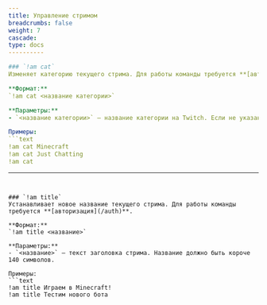 ```yaml
---
title: Управление стримом
breadcrumbs: false
weight: 7
cascade:
type: docs
----------

### `!am cat`
Изменяет категорию текущего стрима. Для работы команды требуется **[авторизация](/auth)**.

**Формат:**
`!am cat <название категории>`

**Параметры:**
- `<название категории>` — название категории на Twitch. Если не указано, категория будет **удалена**.

Примеры:
```text
!am cat Minecraft
!am cat Just Chatting
!am cat
```

---
```


### `!am title`
Устанавливает новое название текущего стрима. Для работы команды требуется **[авторизация](/auth)**.

**Формат:**
`!am title <название>`

**Параметры:**
- `<название>` — текст заголовка стрима. Название должно быть короче 140 символов.

Примеры:
```text
!am title Играем в Minecraft!
!am title Тестим нового бота
```